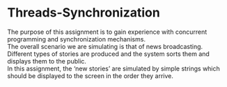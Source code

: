 # Threads-Synchronization  
The purpose of this assignment is to gain experience with concurrent programming and synchronization mechanisms.  
The overall scenario we are simulating is that of news broadcasting. Different types of stories are produced and the system sorts them and displays them to the public.  
In this assignment, the ‘new stories’ are simulated by simple strings which should be displayed to the screen in the order they arrive.  
  



